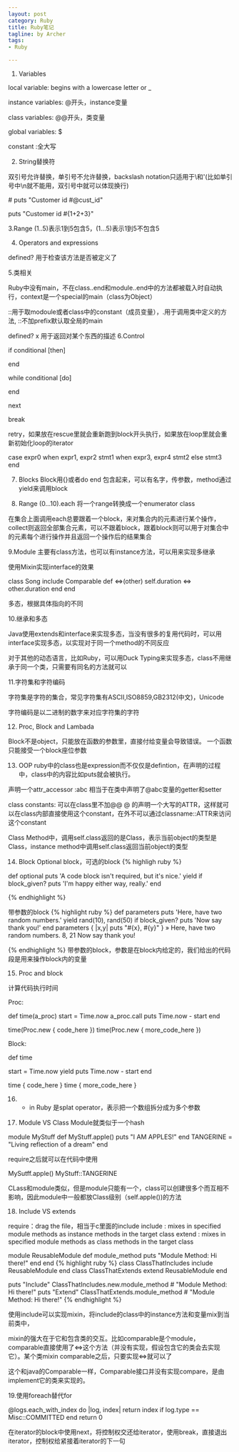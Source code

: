 ```yaml
---
layout: post
category: Ruby
title: Ruby笔记
tagline: by Archer
tags:
- Ruby

---
```


1. Variables

local variable: begins with a lowercase letter or _

instance variables: @开头，instance变量

class variables: @@开头，类变量

global variables: $

constant :全大写

2. String替换符

双引号允许替换，单引号不允许替换，backslash notation只适用于\\和\'(比如单引号中\n就不能用，双引号中就可以体现换行)

\# puts "Customer id #@cust_id"

puts "Customer id #{1+2+3}"

3.Range
(1..5)表示1到5包含5，(1...5)表示1到5不包含5

4. Operators and expressions

defined? 用于检查该方法是否被定义了

5.类相关

Ruby中没有main，不在class..end和module..end中的方法都被载入时自动执行，context是一个special的main（class为Object）

::用于取modoule或者class中的constant（成员变量），.用于调用类中定义的方法, ::不加prefix默认取全局的main

defined? x 用于返回对某个东西的描述
6.Control

if conditional [then]

end

while conditional [do]

end

next

break

retry，如果放在rescue里就会重新跑到block开头执行，如果放在loop里就会重新初始化loop的iterator

case expr0
when expr1, expr2
   stmt1
when expr3, expr4
   stmt2
else
   stmt3
end

7. Blocks
Block用{}或者do end 包含起来，可以有名字，传参数，method通过yield来调用block

8. Range
(0...10).each 将一个range转换成一个enumerator class

在集合上面调用each总要跟着一个block，来对集合内的元素进行某个操作，collect则返回全部集合元素，可以不跟着block，跟着block则可以用于对集合中的元素每个进行操作并且返回一个操作后的结果集合


9.Module
主要有class方法，也可以有instance方法，可以用来实现多继承

使用Mixin实现interface的效果

class Song
  include Comparable
  def <=>(other)
    self.duration <=> other.duration
  end
end

多态，根据具体指向的不同

10.继承和多态

Java使用extends和interface来实现多态，当没有很多的复用代码时，可以用interface实现多态，以实现对于同一个method的不同反应

对于其他的动态语言，比如Ruby，可以用Duck Typing来实现多态，class不用继承于同一个类，只需要有同名的方法就可以

11.字符集和字符编码

字符集是字符的集合，常见字符集有ASCII,ISO8859,GB2312(中文)，Unicode

字符编码是以二进制的数字来对应字符集的字符

12. Proc, Block and Lambada

Block不是object，只能放在函数的参数里，直接付给变量会导致错误。 一个函数只能接受一个block座位参数

13. OOP 
ruby中的class也是expression而不仅仅是defintion，在声明的过程中，class中的内容比如puts就会被执行。

声明一个attr_accessor :abc 相当于在类中声明了@abc变量的getter和setter

class constants: 可以在class里不加@@ @ 的声明一个大写的ATTR，这样就可以在class内部直接使用这个constant，在外不可以通过classname::ATTR来访问这个constant

Class Method中，调用self.class返回的是Class，表示当前object的类型是Class，instance method中调用self.class返回当前object的类型

14. Block
Optional block，可选的block
{% highligh ruby %}

def optional
	puts 'A code block isn\'t required, but it\'s nice.'
	yield if block_given?
	puts 'I\'m happy either way, really.'
end

{% endhighlight %}

带参数的block
{% highlight ruby %}
def parameters
	puts 'Here, have two random numbers.'
	yield rand(10), rand(50) if block_given?
	puts 'Now say thank you!'
end
parameters { |x,y| puts "#{x}, #{y}" } »
Here, have two random numbers.
8, 21
Now say thank you!

{% endhighlight %}
带参数的block，参数是在block内给定的，我们给出的代码段是用来操作block内的变量

15. Proc and block

计算代码执行时间

Proc:

def time(a_proc)
  start = Time.now
  a_proc.call
  puts Time.now - start
end
 
time(Proc.new { code_here })
time(Proc.new { more_code_here })


Block:

def time

  start = Time.now
  yield
  puts Time.now - start
end
 
time { code_here }
time { more_code_here }

16. * in Ruby
是splat operator，表示把一个数组拆分成为多个参数

17. Module VS Class
Module就类似于一个hash

module MyStuff
    def MyStuff.apple()
        puts "I AM APPLES!"
    end
    TANGERINE = "Living reflection of a dream"
end

require之后就可以在代码中使用

MySutff.apple()
MyStuff::TANGERINE

CLass和module类似，但是module只能有一个，class可以创建很多个而互相不影响，因此module中一般都放Class级别（self.apple())的方法

18. Include VS extends

require：drag the file，相当于c里面的include
include : mixes in specified module methods as instance methods in the target class
extend : mixes in specified module methods as class methods in the target class

module ReusableModule
  def module_method
    puts "Module Method: Hi there!"
  end
end
{% highlight ruby %}
class ClassThatIncludes
  include ReusableModule
end
class ClassThatExtends
  extend ReusableModule
end

puts "Include"
ClassThatIncludes.new.module_method       # "Module Method: Hi there!"
puts "Extend"
ClassThatExtends.module_method            # "Module Method: Hi there!"
{% endhighlight %}

使用include可以实现mixin，将include的class中的instance方法和变量mix到当前类中，

mixin的强大在于它和包含类的交互。比如comparable是个module，comparable直接使用了<=>这个方法（并没有实现，假设包含它的类会去实现它）。某个类mixin comparable之后，只要实现<=>就可以了

这个和java的Comparable一样，Comparable接口并没有实现compare，是由implement它的类来实现的。

19.使用foreach替代for

 @logs.each_with_index do |log, index|
      return index if log.type == Misc::COMMITTED
    end
    return 0
    
 在iterator的block中使用next，将控制权交还给iterator，使用break，直接退出iterator，控制权给紧接着iterator的下一句
